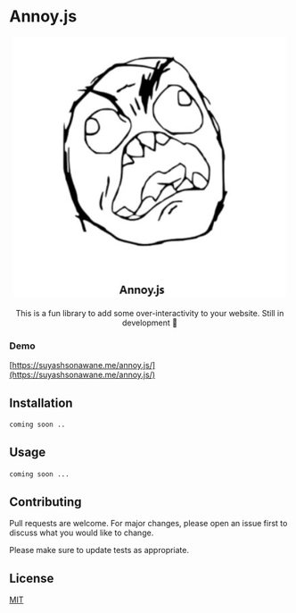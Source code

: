 # Annoy.js
<center>
<img src="assets/logo.jpg"/>
<div style="width:50%">
</div>
<br/>
This is a fun library to add some over-interactivity to your website. Still in development 🔨
</center>    

### Demo
[https://suyashsonawane.me/annoy.js/](https://suyashsonawane.me/annoy.js/)
## Installation

```bash
coming soon ..
```

## Usage

```python
coming soon ...
```

## Contributing
Pull requests are welcome. For major changes, please open an issue first to discuss what you would like to change.

Please make sure to update tests as appropriate.

## License
[MIT](https://choosealicense.com/licenses/mit/)